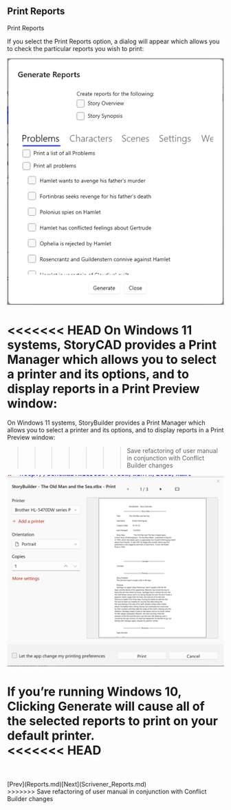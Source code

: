 ## Print Reports ##
Print Reports <br/>

If you select the Print Reports option, a dialog will appear which allows you to check the particular reports you wish to print: <br/>

![](Generate-Reports-Dialog.png)


<<<<<<< HEAD
On Windows 11 systems, StoryCAD provides a Print Manager which allows you to select a printer and its options, and to display reports in a Print Preview window: <br/>
=======
On Windows 11 systems, StoryBuilder provides a Print Manager which allows you to select a printer and its options, and to display reports in a Print Preview window: <br/>
>>>>>>> Save refactoring of user manual in conjunction with Conflict Builder changes

![](Print-Manager.png)


If you’re running Windows 10, Clicking Generate will cause all of the selected reports to print on your default printer. <br/>
<<<<<<< HEAD
=======
 <br/>
 <br/>
[Prev](Reports.md)[Next](Scrivener_Reports.md) <br/>
>>>>>>> Save refactoring of user manual in conjunction with Conflict Builder changes
